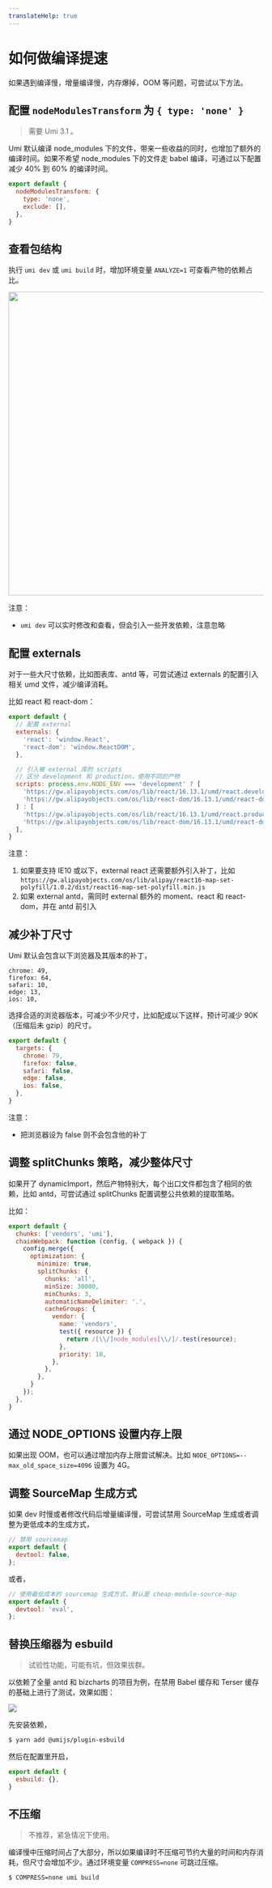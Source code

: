 ```yaml
---
translateHelp: true
---
```


# 如何做编译提速


如果遇到编译慢，增量编译慢，内存爆掉，OOM 等问题，可尝试以下方法。

## 配置 `nodeModulesTransform` 为  `{ type: 'none' }`

> 需要 Umi 3.1 。

Umi 默认编译 node\_modules 下的文件，带来一些收益的同时，也增加了额外的编译时间。如果不希望 node\_modules 下的文件走 babel 编译，可通过以下配置减少 40% 到 60% 的编译时间。

```js
export default {
  nodeModulesTransform: {
    type: 'none',
    exclude: [],
  },
}
```

## 查看包结构

执行 `umi dev` 或 `umi build` 时，增加环境变量 `ANALYZE=1` 可查看产物的依赖占比。

<img src="https://img.alicdn.com/tfs/TB1P_iYDQL0gK0jSZFAXXcA9pXa-2432-1276.png" width="600" />

注意：

* `umi dev` 可以实时修改和查看，但会引入一些开发依赖，注意忽略

## 配置 externals

对于一些大尺寸依赖，比如图表库、antd 等，可尝试通过 externals 的配置引入相关 umd 文件，减少编译消耗。

比如 react 和 react-dom：

```js
export default {
  // 配置 external
  externals: {
    'react': 'window.React',
    'react-dom': 'window.ReactDOM',
  },

  // 引入被 external 库的 scripts
  // 区分 development 和 production，使用不同的产物
  scripts: process.env.NODE_ENV === 'development' ? [
    'https://gw.alipayobjects.com/os/lib/react/16.13.1/umd/react.development.js',
    'https://gw.alipayobjects.com/os/lib/react-dom/16.13.1/umd/react-dom.development.js',
  ] : [
    'https://gw.alipayobjects.com/os/lib/react/16.13.1/umd/react.production.min.js',
    'https://gw.alipayobjects.com/os/lib/react-dom/16.13.1/umd/react-dom.production.min.js',
  ],
}
```

注意：

1. 如果要支持 IE10 或以下，external react 还需要额外引入补丁，比如 `https://gw.alipayobjects.com/os/lib/alipay/react16-map-set-polyfill/1.0.2/dist/react16-map-set-polyfill.min.js`
2. 如果 external antd，需同时 external 额外的 moment、react 和 react-dom，并在 antd 前引入

## 减少补丁尺寸

Umi 默认会包含以下浏览器及其版本的补丁，

```
chrome: 49,
firefox: 64,
safari: 10,
edge: 13,
ios: 10,
```

选择合适的浏览器版本，可减少不少尺寸，比如配成以下这样，预计可减少 90K （压缩后未 gzip）的尺寸。

```js
export default {
  targets: {
    chrome: 79,
    firefox: false,
    safari: false,
    edge: false,
    ios: false,
  },
}
```

注意：

* 把浏览器设为 false 则不会包含他的补丁

## 调整 splitChunks 策略，减少整体尺寸

如果开了 dynamicImport，然后产物特别大，每个出口文件都包含了相同的依赖，比如 antd，可尝试通过 splitChunks 配置调整公共依赖的提取策略。

比如：

```js
export default {
  chunks: ['vendors', 'umi'],
  chainWebpack: function (config, { webpack }) {
    config.merge({
      optimization: {
        minimize: true,
        splitChunks: {
          chunks: 'all',
          minSize: 30000,
          minChunks: 3,
          automaticNameDelimiter: '.',
          cacheGroups: {
            vendor: {
              name: 'vendors',
              test({ resource }) {
                return /[\\/]node_modules[\\/]/.test(resource);
              },
              priority: 10,
            },
          },
        },
      }
    });
  },
}
```

## 通过 NODE\_OPTIONS 设置内存上限

如果出现 OOM，也可以通过增加内存上限尝试解决。比如 `NODE_OPTIONS=--max_old_space_size=4096` 设置为 4G。

## 调整 SourceMap 生成方式

如果 dev 时慢或者修改代码后增量编译慢，可尝试禁用 SourceMap 生成或者调整为更低成本的生成方式，

```js
// 禁用 sourcemap
export default {
  devtool: false,
};
```

或者，

```js
// 使用最低成本的 sourcemap 生成方式，默认是 cheap-module-source-map
export default {
  devtool: 'eval',
};
```

## 替换压缩器为 esbuild

> 试验性功能，可能有坑，但效果拔群。

以依赖了全量 antd 和 bizcharts 的项目为例，在禁用 Babel 缓存和 Terser 缓存的基础上进行了测试，效果如图：

![](https://cdn.nlark.com/yuque/0/2020/png/86025/1588847300475-07a8dcaa-c712-4e5b-b244-367b3e0d61ca.png)

先安装依赖，

```bash
$ yarn add @umijs/plugin-esbuild
```

然后在配置里开启，

```js
export default {
  esbuild: {},
}
```

## 不压缩

> 不推荐，紧急情况下使用。

编译慢中压缩时间占了大部分，所以如果编译时不压缩可节约大量的时间和内存消耗，但尺寸会增加不少。通过环境变量 `COMPRESS=none` 可跳过压缩。

```bash
$ COMPRESS=none umi build
```

